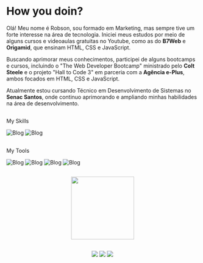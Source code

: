 <h1>How you doin?</h1>

Olá! Meu nome é Robson, sou formado em Marketing, mas sempre tive um forte interesse na área de tecnologia. Iniciei meus estudos por meio de alguns cursos e videoaulas gratuitas no Youtube, como as do <b>B7Web</b> e <b>Origamid</b>, que ensinam HTML, CSS e JavaScript.

Buscando aprimorar meus conhecimentos, participei de alguns bootcamps e cursos, incluindo o "The Web Developer Bootcamp" ministrado pelo <b>Colt Steele</b> e o projeto "Hall to Code 3" em parceria com a <b>Agência e-Plus</b>, ambos focados em HTML, CSS e JavaScript. 

Atualmente estou cursando Técnico em Desenvolvimento de Sistemas no <b>Senac Santos</b>, onde continuo aprimorando e ampliando minhas habilidades na área de desenvolvimento.

##

<p>My Skills</p>

<div>

 ![Blog](https://img.shields.io/badge/CSS3-1572B6?style=for-the-badge&logo=css3&logoColor=white)
 ![Blog](https://img.shields.io/badge/HTML5-E34F26?style=for-the-badge&logo=html5&logoColor=white)
 

</div>

##
<p>My Tools</p>

<div>

 ![Blog](https://img.shields.io/badge/VSCode-0078D4?style=for-the-badge&logo=visual%20studio%20code&logoColor=white)
 ![Blog](https://img.shields.io/badge/GIT-E44C30?style=for-the-badge&logo=git&logoColor=white)
 ![Blog](https://img.shields.io/badge/GitHub-100000?style=for-the-badge&logo=github&logoColor=white)
 ![Blog](https://img.shields.io/badge/Figma-F24E1E?style=for-the-badge&logo=figma&logoColor=white)
 

</div>

##
<div align="center">
  <a href="https://github.com/robsantox">
  <img height="165em" src="https://github-readme-stats.vercel.app/api/top-langs/?username=robsantox&layout=compact&langs_count=7&theme=dark"/>
</div>
   
  ##
  
  <div align="center"> 
  <a href="https://www.linkedin.com/in/jrobsonsousa/" target="_blank"><img src="https://img.shields.io/badge/-LinkedIn-%230077B5?style=for-the-badge&logo=linkedin&logoColor=white" target="_blank"></a> 
  <a href="https://instagram.com/robsantox/" target="_blank"><img src="https://img.shields.io/badge/-Instagram-%23E4405F?style=for-the-badge&logo=instagram&logoColor=white" target="_blank"></a>
  <a href="https://twitter.com/meerobs/" targat="_blank"><img src="https://img.shields.io/badge/Twitter-1DA1F2?style=for-the-badge&logo=twitter&logoColor=white" target="_blank"></a>
  </div>
